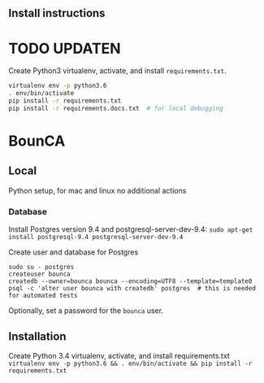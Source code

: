 ## Install instructions

TODO UPDATEN
===================

Create Python3 virtualenv, activate, and install `requirements.txt`.

```bash
virtualenv env -p python3.6
. env/bin/activate
pip install -r requirements.txt
pip install -r requirements.docs.txt  # for local debugging
```

# BounCA

## Local

Python setup, for mac and linux no additional actions

### Database
Install Postgres version 9.4 and postgresql-server-dev-9.4:
`sudo apt-get install postgresql-9.4 postgresql-server-dev-9.4`

Create user and database for Postgres
```
sudo su - postgres
createuser bounca
createdb --owner=bounca bounca --encoding=UTF8 --template=template0
psql -c 'alter user bounca with createdb' postgres  # this is needed for automated tests
```

Optionally, set a password for the `bounca` user.

## Installation

Create Python 3.4 virtualenv, activate, and install requirements.txt
`virtualenv env -p python3.6 && . env/bin/activate && pip install -r requirements.txt`
